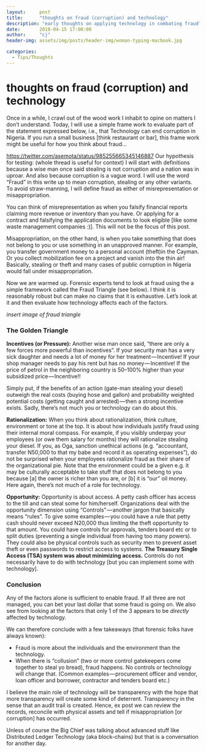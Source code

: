 ```yaml
---
layout:     post
title:      "thoughts on fraud (corruption) and technology"
description: "early thoughts on applying technology in combating fraud"
date:       2018-04-15 17:00:00
author:     "cj"
header-img: assets/img/posts/header-img/woman-typing-macbook.jpg

categories:
  - Tips/Thoughts
---
```


# thoughts on fraud (corruption) and technology

Once in a while, I crawl out of the wood work I inhabit to opine on matters I don’t understand. Today, I will use a simple frame work to evaluate part of the statement expressed below, i.e., that Technology can end corruption in Nigeria. If you run a small business [think restaurant or bar], this frame work might be useful for how you think about fraud...

https://twitter.com/asemota/status/985255665345146887
Our hypothesis for testing: (whole thread is useful for context)
I will start with definitions because a wise man once said stealing is not corruption and a nation was in uproar. And also because corruption is a vague word. I will use the word “Fraud” in this write up to mean corruption, stealing or any other variants. To avoid straw-manning, I will define fraud as either of misrepresentation or misappropriation.

You can think of misrepresentation as when you falsify financial reports claiming more revenue or inventory than you have. Or applying for a contract and falsifying the application documents to look eligible [like some waste management companies :)]. This will not be the focus of this post.

Misappropriation, on the other hand, is when you take something that does not belong to you or use something in an unapproved manner. For example, you transfer government money to a personal account (theft)in the Cayman. Or you collect mobilization fee on a project and vanish into the thin air! Basically, stealing or theft and many cases of public corruption in Nigeria would fall under misappropriation.

Now we are warmed up. Forensic experts tend to look at fraud using the a simple framework called the Fraud Triangle (see below). I think it is reasonably robust but can make no claims that it is exhaustive. Let’s look at it and then evaluate how technology affects each of the factors.

*insert image of fraud triangle*

### The Golden Triangle
**Incentives (or Pressure):** Another wise man once said, “there are only a few forces more powerful than incentives”. If your security man has a very sick daughter and needs a lot of money for her treatment — Incentive! If your shop manager needs to pay his rent but has no money — Incentive! If the price of petrol in the neighboring country is 50–100% higher than your subsidized price — Incentive!!

Simply put, if the benefits of an action (gate-man stealing your diesel) outweigh the real costs (buying hose and gallon) and probability weighted potential costs (getting caught and arrested) — then a strong incentive exists. Sadly, there’s not much you or technology can do about this.

**Rationalization:** When you think about rationalization, think culture, environment or tone at the top. It is about how individuals justify fraud using their internal moral compass. For example, if you visibly underpay your employees (or owe them salary for months) they will rationalize stealing your diesel. If you, as Oga, sanction unethical actions (e.g. “accountant, transfer N50,000 to that my babe and record it as operating expenses”), do not be surprised when your employees rationalize fraud as their share of the organizational pie. Note that the environment could be a given e.g. it may be culturally acceptable to take stuff that does not belong to you because [a] the owner is richer than you are, or [b] it is “our” oil money. Here again, there’s not much of a role for technology.

**Opportunity:** Opportunity is about access. A petty cash officer has access to the till and can steal some for him/herself. Organizations deal with the opportunity dimension using “Controls” — another jargon that basically means “rules”. To give some examples — you could have a rule that petty cash should never exceed N20,000 thus limiting the theft opportunity to that amount. You could have controls for approvals, tenders board etc or to split duties (preventing a single individual from having too many powers). They could also be physical controls such as security men to prevent asset theft or even passwords to restrict access to systems. **The Treasury Single Access (TSA) system was about minimizing access.** Controls do not necessarily have to do with technology [but you can implement some with technology].

### Conclusion

Any of the factors alone is sufficient to enable fraud. If all three are not managed, you can bet your last dollar that some fraud is going on. We also see from looking at the factors that only 1 of the 3 appears to be *directly* affected by technology.

We can therefore conclude with a few takeaways (that forensic folks have always known):

- Fraud is more about the individuals and the environment than the technology.
- When there is “collusion” (two or more control gatekeepers come together to steal yo bread), fraud happens. No controls or technology will change that. (Common examples — procurement officer and vendor, loan officer and borrower, contractor and tenders board etc.)

I believe the main role of technology will be transparency with the hope that more transparency will create some kind of deterrent. Transparency in the sense that an audit trail is created. Hence, ex post we can review the records, reconcile with physical assets and tell if misappropriation [or corruption] has occurred.

Unless of course the Big Chief was talking about advanced stuff like Distributed Ledger Technology (aka block-chains) but that is a conversation for another day.
